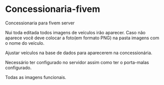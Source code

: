 # Concessionaria-fivem
Concessionaria para fivem server

Nui toda editada todos imagens de veículos irão aparecer. Caso não aparece você deve colocar a foto(em formato PNG) na pasta imagens com o nome do veículo.

Ajustar veículos na base de dados para aparecerem na concessionária.

Necessário ter configurado no servidor assim como ter o porta-malas configurado.

Todas as imagens funcionais.
